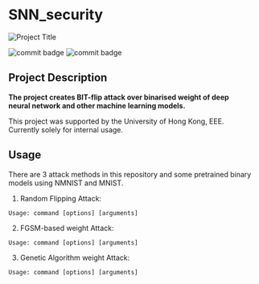 # SNN_security

![Project Title](https://github.com/u3556440/SNN_security/assets/56315946/3c2a2b9f-9b6c-47cb-9f93-bdf6cd5ce16b)

![commit badge](https://img.shields.io/badge/private-8A2BE2)
![commit badge](https://img.shields.io/badge/Binary-Neural%20Network-blue)


## Project Description

**The project creates BIT-flip attack over binarised weight of deep \
neural network and other machine learning models.** 


This project was supported by the University of Hong Kong, EEE. \
Currently solely for internal usage.

## Usage

There are 3 attack methods in this repository and some pretrained binary models using NMNIST and MNIST.

1. Random Flipping Attack:

```
Usage: command [options] [arguments]
```

2. FGSM-based weight Attack:

```
Usage: command [options] [arguments]
```

3. Genetic Algorithm weight Attack:

```
Usage: command [options] [arguments]
```




